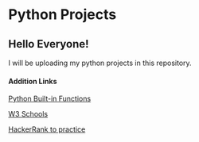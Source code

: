 <h1>Python Projects</h1>
<h2>Hello Everyone!</h2>

<p>I will be uploading my python projects in this repository.</p>

<h4>Addition Links</h4>
<p><a href="https://docs.python.org/3/library/functions.html">Python Built-in Functions</a></p>
<p><a href="https://www.w3schools.com/python/default.asp">W3 Schools</a></p>
<p><a href="https://www.hackerrank.com/domains/python">HackerRank to practice</a></p>
